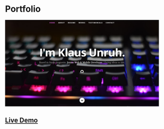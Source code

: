 # Portfolio

![Portfolio](/public/images/portfolio/portfolio.jpg?raw=true "Portfolio von Klaus Unruh")

## [Live Demo](https://kunruh.de/)
